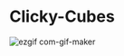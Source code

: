 # Clicky-Cubes
![ezgif com-gif-maker](https://user-images.githubusercontent.com/58086983/183294757-e4c9905d-2810-485b-b769-fe3c42fa95ce.gif)
